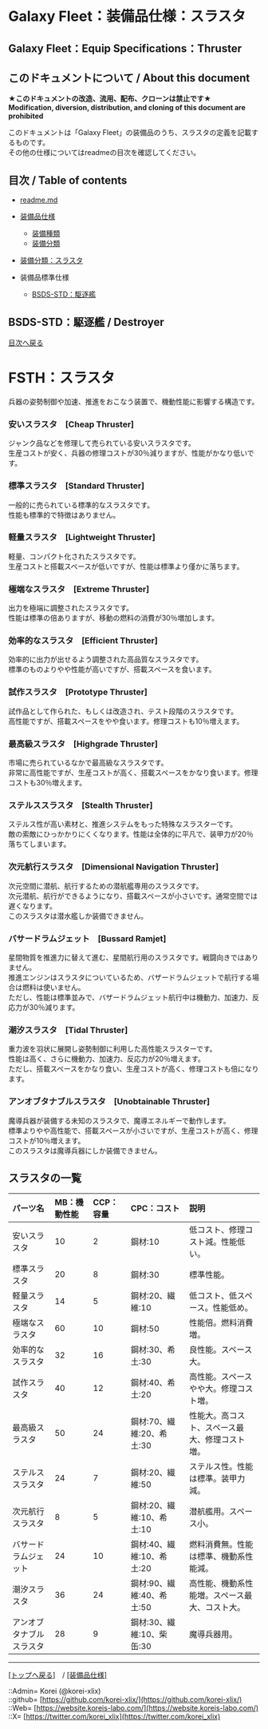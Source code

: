 # Galaxy Fleet：装備品仕様：スラスタ

## Galaxy Fleet：Equip Specifications：Thruster

## このドキュメントについて / About this document

**★このドキュメントの改造、流用、配布、クローンは禁止です★**  
    **Modification, diversion, distribution, and cloning of this document are prohibited**  
  
このドキュメントは「Galaxy Fleet」の装備品のうち、スラスタの定義を記載するものです。  
その他の仕様についてはreadmeの目次を確認してください。  





## 目次 / Table of contents

* [readme.md](/readme.md)

* [装備品仕様](/equip/readme.md)
  * [装備種類](/strategypart/readme.md#装備種類--equip-kind)
  * [装備分類](/equip/readme.md#装備分類--equip-class)

* [装備分類：スラスタ](/equip/readme.md#fsthスラスタ--thruster)

* 装備品標準仕様
  * [BSDS-STD：駆逐艦](#aDestroyer)
  





## BSDS-STD：駆逐艦 / Destroyer

[目次へ戻る](#目次--table-of-contents)  
  







# FSTH：スラスタ <a name="aThruster"></a>
兵器の姿勢制御や加速、推進をおこなう装置で、機動性能に影響する構造です。  

### 安いスラスタ　[Cheap Thruster]
ジャンク品などを修理して売られている安いスラスタです。  
生産コストが安く、兵器の修理コストが30％減りますが、性能がかなり低いです。  


### 標準スラスタ　[Standard Thruster]
一般的に売られている標準的なスラスタです。  
性能も標準的で特徴はありません。  


### 軽量スラスタ　[Lightweight Thruster]
軽量、コンパクト化されたスラスタです。  
生産コストと搭載スペースが低いですが、性能は標準より僅かに落ちます。  


### 極端なスラスタ　[Extreme Thruster]
出力を極端に調整されたスラスタです。  
性能は標準の倍ありますが、移動の燃料の消費が30％増加します。  


### 効率的なスラスタ　[Efficient Thruster]
効率的に出力が出せるよう調整された高品質なスラスタです。  
標準のものよりやや性能が高いですが、搭載スペースを食います。  


### 試作スラスタ　[Prototype Thruster]
試作品として作られた、もしくは改造され、テスト段階のスラスタです。  
高性能ですが、搭載スペースをやや食います。修理コストも10％増えます。  


### 最高級スラスタ　[Highgrade Thruster]
市場に売られているなかで最高級なスラスタです。  
非常に高性能ですが、生産コストが高く、搭載スペースをかなり食います。修理コストも30％増えます。  


### ステルススラスタ　[Stealth Thruster]
ステルス性が高い素材と、推進システムをもった特殊なスラスターです。  
敵の索敵にひっかかりにくくなります。性能は全体的に平凡で、装甲力が20％落ちてしまいます。  


### 次元航行スラスタ　[Dimensional Navigation Thruster]
次元空間に潜航、航行するための潜航艦専用のスラスタです。  
次元潜航、航行ができるようになり、搭載スペースが小さいです。通常空間では遅くなります。  
このスラスタは潜水艦しか装備できません。  


### バサードラムジェット　[Bussard Ramjet]
星間物質を推進力に替えて進む、星間航行用のスラスタです。戦闘向きではありません。  
推進エンジンはスラスタについているため、バザードラムジェットで航行する場合は燃料は使いません。  
ただし、性能は標準並みで、バザードラムジェット航行中は機動力、加速力、反応力が30％減ります。  


### 潮汐スラスタ　[Tidal Thruster]
重力波を羽状に展開し姿勢制御に利用した高性能スラスターです。  
性能は高く、さらに機動力、加速力、反応力が20％増えます。  
ただし、搭載スペースをかなり食い、生産コストが高く、修理コストも倍になります。  


### アンオブタナブルスラスタ　[Unobtainable Thruster]
魔導兵器が装備する未知のスラスタで、魔導エネルギーで動作します。  
標準よりやや高性能で、搭載スペースが小さいですが、生産コストが高く、修理コストが10％増えます。  
このスラスタは魔導兵器にしか装備できません。  



## スラスタの一覧

|パーツ名  |MB：機動性能  |CCP：容量 |CPC：コスト |説明  |
|:--|:--|:--|:--|:--|
|安いスラスタ              |10 | 2 |鋼材:10  |低コスト、修理コスト減。性能低い。  |
|標準スラスタ              |20 | 8 |鋼材:30  |標準性能。  |
|軽量スラスタ              |14 | 5 |鋼材:20、繊維:10  |低コスト、低スペース。性能低め。  |
|極端なスラスタ            |60 |10 |鋼材:50  |性能倍。燃料消費増。  |
|効率的なスラスタ          |32 |16 |鋼材:30、希土:30  |良性能。スペース大。  |
|試作スラスタ              |40 |12 |鋼材:40、希土:20  |高性能。スペースやや大。修理コスト増。  |
|最高級スラスタ            |50 |24 |鋼材:70、繊維:20、希土:30  |性能大。高コスト、スペース最大、修理コスト増。  |
|ステルススラスタ          |24 | 7 |鋼材:20、繊維:50  |ステルス性。性能は標準。装甲力減。  |
|次元航行スラスタ          | 8 | 5 |鋼材:20、繊維:10、希土:10  |潜航艦用。スペース小。  |
|バサードラムジェット      |24 |10 |鋼材:40、繊維:10、希土:20  |燃料消費無。性能は標準、機動系性能減。  |
|潮汐スラスタ              |36 |24 |鋼材:90、繊維:40、希土:50  |高性能、機動系性能増。スペース最大、コスト大。  |
|アンオブタナブルスラスタ  |28 | 9 |鋼材:30、繊維:10、柴缶:30  |魔導兵器用。  |










***
[[トップへ戻る]](/readme.md)　/
[[装備品仕様]](/equip/readme.md)  
  
::Admin= Korei (@korei-xlix)  
::github= [https://github.com/korei-xlix/](https://github.com/korei-xlix/)  
::Web= [https://website.koreis-labo.com/](https://website.koreis-labo.com/)  
::X= [https://twitter.com/korei_xlix](https://twitter.com/korei_xlix)  
